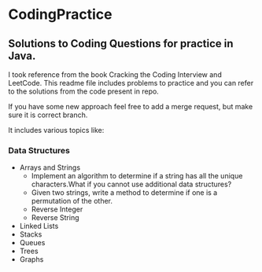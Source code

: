 # CodingPractice

## Solutions to Coding Questions for practice in Java.

I took reference from the book Cracking the Coding Interview and LeetCode. This readme file includes problems to practice and you can refer to the solutions from the code present in repo.

If you have some new approach feel free to add a merge request, but make sure it is correct branch.

It includes various topics like:
### Data Structures
- Arrays and Strings
  - Implement an algorithm to determine if a string has all the unique characters.What if you cannot use additional data structures? 
  - Given two strings, write a method to determine if one is a permutation of the other.
  - Reverse Integer
  - Reverse String
- Linked Lists
- Stacks
- Queues
- Trees
- Graphs



